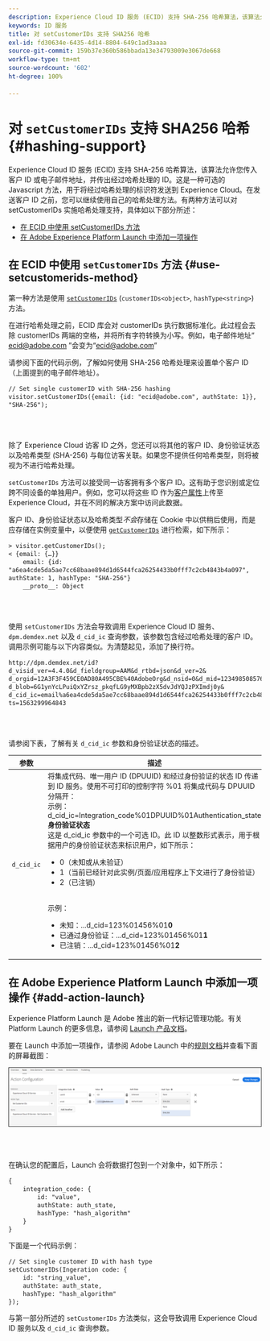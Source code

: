 ```yaml
---
description: Experience Cloud ID 服务 (ECID) 支持 SHA-256 哈希算法，该算法允许您传入客户 ID 或电子邮件地址，并传出经过哈希处理的 ID。这是一种可选的 Javascript 方法，用于将经过哈希处理的标识符发送到 Experience Cloud。在发送客户 ID 之前，您可以继续使用自己的哈希处理方法。
keywords: ID 服务
title: 对 setCustomerIDs 支持 SHA256 哈希
exl-id: fd30634e-6435-4d14-8804-649c1ad3aaaa
source-git-commit: 159b37e360b586bbada13e34793009e3067de668
workflow-type: tm+mt
source-wordcount: '602'
ht-degree: 100%

---
```


# 对 `setCustomerIDs` 支持 SHA256 哈希 {#hashing-support}

Experience Cloud ID 服务 (ECID) 支持 SHA-256 哈希算法，该算法允许您传入客户 ID 或电子邮件地址，并传出经过哈希处理的 ID。这是一种可选的 Javascript 方法，用于将经过哈希处理的标识符发送到 Experience Cloud。在发送客户 ID 之前，您可以继续使用自己的哈希处理方法。有两种方法可以对 setCustomerIDs 实施哈希处理支持，具体如以下部分所述：

* [在 ECID 中使用 setCustomerIDs 方法](/help/reference/hashing-support.md#use-setcustomerids-method)
* [在 Adobe Experience Platform Launch 中添加一项操作](/help/reference/hashing-support.md#add-action-launch)

## 在 ECID 中使用 `setCustomerIDs` 方法 {#use-setcustomerids-method}

第一种方法是使用 [`setCustomerIDs`](/help/library/get-set/setcustomerids.md) (`customerIDs<object>`, `hashType<string>`) 方法。

在进行哈希处理之前，ECID 库会对 customerIDs 执行数据标准化。此过程会去除 customerIDs 两端的空格，并将所有字符转换为小写。例如，电子邮件地址“ ecid@adobe.com ”会变为“ecid@adobe.com”

请参阅下面的代码示例，了解如何使用 SHA-256 哈希处理来设置单个客户 ID（上面提到的电子邮件地址）。

```
// Set single customerID with SHA-256 hashing
visitor.setCustomerIDs({email: {id: "ecid@adobe.com", authState: 1}}, "SHA-256");
```

<br> 

除了 Experience Cloud 访客 ID 之外，您还可以将其他的客户 ID、身份验证状态以及哈希类型 (SHA-256) 与每位访客关联。如果您不提供任何哈希类型，则将被视为不进行哈希处理。

`setCustomerIDs` 方法可以接受同一访客拥有多个客户 ID。这有助于您识别或定位跨不同设备的单独用户。例如，您可以将这些 ID 作为[客户属性](https://experienceleague.adobe.com/docs/core-services/interface/customer-attributes/attributes.html)上传至 Experience Cloud，并在不同的解决方案中访问此数据。

客户 ID、身份验证状态以及哈希类型&#x200B;*不会*&#x200B;存储在 Cookie 中以供稍后使用，而是应存储在实例变量中，以便使用 [`getCustomerIDs`](/help/library/get-set/getcustomerids.md) 进行检索，如下所示：

```
> visitor.getCustomerIDs();
< {email: {…}}
    email: {id: "a6ea4cde5da5ae7cc68baae894d1d6544fca26254433b0fff7c2cb4843b4a097", authState: 1, hashType: "SHA-256"}
    __proto__: Object
```

<br> 

使用 `setCustomerIDs` 方法会导致调用 Experience Cloud ID 服务、`dpm.demdex.net` 以及 `d_cid_ic` 查询参数，该参数包含经过哈希处理的客户 ID。调用示例可能与以下内容类似。为清楚起见，添加了换行符。

```
http://dpm.demdex.net/id?d_visid_ver=4.4.0&d_fieldgroup=AAM&d_rtbd=json&d_ver=2&
d_orgid=12A3F3F459CE0AD80A495CBE%40AdobeOrg&d_nsid=0&d_mid=12349850857640731290890207735189050123&
d_blob=6G1ynYcLPuiQxYZrsz_pkqfLG9yMXBpb2zX5dvJdYQJzPXImdj0y&
d_cid_ic=email%a6ea4cde5da5ae7cc68baae894d1d6544fca26254433b0fff7c2cb4843b4a097%011&
ts=1563299964843
```

<br> 

请参阅下表，了解有关 `d_cid_ic` 参数和身份验证状态的描述。

| 参数 | 描述 |
|------------|----------|
| `d_cid_ic` | 将集成代码、唯一用户 ID (DPUUID) 和经过身份验证的状态 ID 传递到 ID 服务。使用不可打印的控制字符 %01</code> 将集成代码与 DPUUID 分隔开：<br>示例：d_cid_ic=Integration_code%01DPUUID%01Authentication_state</code> <br> <b>身份验证状态</b> <br>这是 d_cid_ic 参数中的一个可选 ID。此 ID 以整数形式表示，用于根据用户的身份验证状态来标识用户，如下所示：<br> <ul><li>0（未知或从未验证）</li><li>1（当前已经针对此实例/页面/应用程序上下文进行了身份验证）</li><li>2（已注销）</li></ul> <br>示例：<br> <ul><li>未知：...d_cid=123%01456%01<b>0</b></li><li>已通过身份验证：...d_cid=123%01456%01<b>1</b></li><li>已注销：...d_cid=123%01456%01<b>2</b></li></ul> |

## 在 Adobe Experience Platform Launch 中添加一项操作 {#add-action-launch}

Experience Platform Launch 是 Adobe 推出的新一代标记管理功能。有关 Platform Launch 的更多信息，请参阅 [Launch 产品文档](https://experienceleague.adobe.com/docs/experience-platform/tags/home.html)。

要在 Launch 中添加一项操作，请参阅 Adobe Launch 中的[规则文档](https://experienceleague.adobe.com/docs/experience-platform/tags/ui/rules.html)并查看下面的屏幕截图：

![](/help/reference/assets/hashing-support.png)

<br> 

在确认您的配置后，Launch 会将数据打包到一个对象中，如下所示：

```
{
    integration_code: {
        id: "value",
        authState: auth_state,
        hashType: "hash_algorithm"
    }
}
```

下面是一个代码示例：

```
// Set single customer ID with hash type
setCustomerIDs(Ingeration code: {
    id: "string_value",
    authState: auth_state,
    hashType: "hash_algorithm"
});
```

与第一部分所述的 `setCustomerIDs` 方法类似，这会导致调用 Experience Cloud ID 服务以及 `d_cid_ic` 查询参数。
